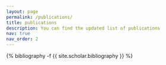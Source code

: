 ```yaml
---
layout: page
permalink: /publications/
title: publications
description: You can find the updated list of publications
nav: true
nav_order: 2
---
```

<!-- _pages/publications.md -->
<div class="publications">

{% bibliography -f {{ site.scholar.bibliography }} %}

</div>
